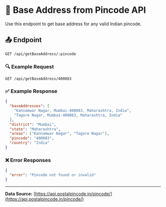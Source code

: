 # 📍 Base Address from Pincode API

Use this endpoint to get base address for any valid Indian pincode.

## 📤 Endpoint

`GET /api/getBaseAddress/:pincode`

### 🔍 Example Request

```
GET /api/getBaseAddress/400083
```

### ✅ Example Response

```json
{
  "baseAddresses": [
    "Kannamwar Nagar, Mumbai-400083, Maharashtra, India",
    "Tagore Nagar, Mumbai-400083, Maharashtra, India"
  ],
  "district": "Mumbai",
  "state": "Maharashtra",
  "areas": ["Kannamwar Nagar", "Tagore Nagar"],
  "pincode": "400083",
  "country": "India"
}
```

### ❌ Error Responses

```json
{
  "error": "Pincode not found or invalid"
}
```

---

**Data Source:** [https://api.postalpincode.in/pincode/](https://api.postalpincode.in/pincode/)
